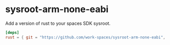 # sysroot-arm-none-eabi

Add a version of rust to your spaces SDK sysroot.

```toml
[deps]
rust = { git = "https://github.com/work-spaces/sysroot-arm-none-eabi", branch = "v12", checkout = "BranchHead" }
```
